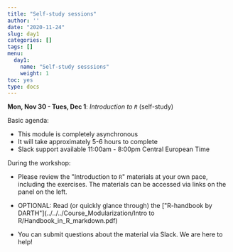 ```yaml
---
title: "Self-study sessions"
author: ''
date: "2020-11-24"
slug: day1
categories: []
tags: []
menu:
  day1:
    name: "Self-study sesssions"
    weight: 1
toc: yes
type: docs
---
```


**Mon, Nov 30 - Tues, Dec 1**: *Introduction to `R`* (self-study)

Basic agenda:

- This module is completely asynchronous
- It will take approximately 5-6 hours to complete
- Slack support available 11:00am - 8:00pm Central European Time

During the workshop:

- Please review the "Introduction to `R`" materials at your own pace, including the exercises. The materials can be accessed via links on the panel on the left. 

- OPTIONAL: Read (or quickly glance through) the ["R-handbook by DARTH"](../../../Course_Modularization/Intro to R/Handbook_in_R_markdown.pdf)

- You can submit questions about the material via Slack. We are here to help!

